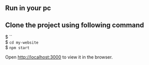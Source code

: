 

## Run in your pc

## Clone the project using following command
$ `` <br>
$ `cd my-website` <br>
$ `npm start` <br>

Open [http://localhost:3000](http://localhost:3000) to view it in the browser.

